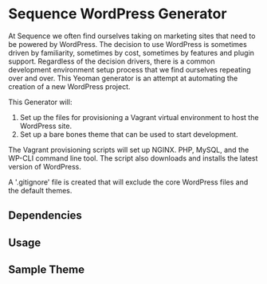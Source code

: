 # Sequence WordPress Generator

At Sequence we often find ourselves taking on marketing sites that need to be powered by WordPress. The decision to use WordPress is sometimes driven by familiarity, sometimes by cost, sometimes by features and plugin support. Regardless of the decision drivers, there is a common development environment setup process that we find ourselves repeating over and over. This Yeoman generator is an attempt at automating the creation of a new WordPress project.

This Generator will:

1. Set up the files for provisioning a Vagrant virtual environment to host the WordPress site.
2. Set up a bare bones theme that can be used to start development.

The Vagrant provisioning scripts will set up NGINX. PHP, MySQL, and the WP-CLI command line tool. The script also downloads and installs the latest version of WordPress.

A '.gitignore' file is created that will exclude the core WordPress files and the default themes.

## Dependencies

## Usage

## Sample Theme
